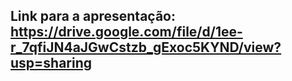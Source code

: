 ## Link para a apresentação: https://drive.google.com/file/d/1ee-r_7qfiJN4aJGwCstzb_gExoc5KYND/view?usp=sharing
